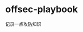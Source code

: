 












































































































































































































# offsec-playbook
记录一点攻防知识
